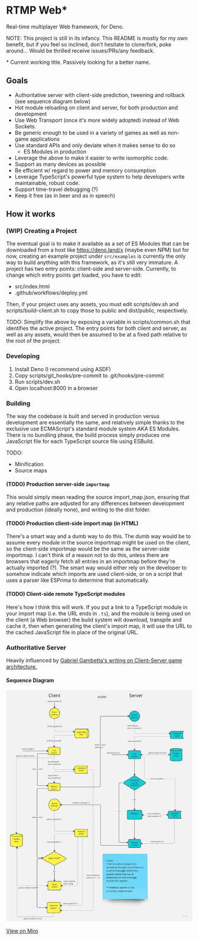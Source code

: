 
# RTMP Web*

Real-time multiplayer Web framework, for Deno.

NOTE: This project is still in its infancy. This README is mostly for my own benefit, but if you feel so inclined, don't hesitate to clone/fork, poke around... Would be thrilled receive issues/PRs/any feedback.

\* Current working title. Passively looking for a better name.

## Goals

- Authoritative server with client-side prediction, tweening and rollback (see sequence diagram below)
- Hot module reloading on client and server, for both production and development
- Use Web Transport (once it's more widely adopted) instead of Web Sockets.
- Be generic enough to be used in a variety of games as well as non-game applications
- Use standard APIs and only deviate when it makes sense to do so
  - ES Modules in production
- Leverage the above to make it easier to write isomorphic code.
- Support as many devices as possible
- Be efficient w/ regard to power and memory consumption
- Leverage TypeScript's powerful type system to help developers write maintainable, robust code.
- Support time-travel debugging (?)
- Keep it free (as in beer and as in speech)

## How it works

### (WIP) Creating a Project

The eventual goal is to make it available as a set of ES Modules that can be downloaded from a host like <https://deno.land/x> (maybe even NPM) but for now, creating an example project under `src/examples` is currently the only way to build anything with this framework, as it's still very immature. A project has two entry points: client-side and server-side. Currently, to change which entry points get loaded, you have to edit:

- src/index.html
- .github/workflows/deploy.yml

Then, if your project uses any assets, you must edit scripts/dev.sh and scripts/build-client.sh to copy those to public and dist/public, respectively.

TODO: Simplify the above by exposing a variable in scripts/common.sh that identifies the active project. The entry points for both client and server, as well as any assets, would then be assumed to be at a fixed path relative to the root of the project.

### Developing

1. Install Deno (I recommend using ASDF)
1. Copy scripts/git_hooks/pre-commit to .git/hooks/pre-commit
2. Run scripts/dev.sh
3. Open localhost:8000 in a browser

### Building

The way the codebase is built and served in production versus development are essentially the same, and relatively simple thanks to the exclusive use ECMAScript's standard module system AKA ES Modules. There is no bundling phase, the build process simply produces one JavaScript file for each TypeScript source file using ESBuild.

TODO:
- Minification
- Source maps

#### (TODO) Production server-side `importmap`

This would simply mean reading the source import_map.json, ensuring that any relative paths are adjusted for any differences between development and production (ideally none), and writing to the dist folder.

#### (TODO) Production client-side import map (in HTML)

There's a smart way and a dumb way to do this. The dumb way would be to assume every module in the source importmap might be used on the client, so the client-side importmap would be the same as the server-side importmap. I can't think of a reason not to do this, unless there are browsers that eagerly fetch all entries in an importmap before they're actually imported (?). The smart way would either rely on the developer to somehow indicate which imports are used client-side, or on a script that uses a parser like ESPrima to determine that automatically.

#### (TODO) Client-side remote TypeScript modules

Here's how I think this will work. If you put a link to a TypeScript module in your import map (i.e. the URL ends in `.ts`), and the module is being used on the client (a Web browser) the build system will download, transpile and cache it, then when generating the client's import map, it will use the URL to the cached JavaScript file in place of the original URL.

### Authoritative Server

Heavily influenced by [Gabriel Gambetta's writing on Client-Server game architecture.](https://www.gabrielgambetta.com/client-server-game-architecture.html)

#### Sequence Diagram

![Authoritative Server Sequence Diagram](./auth_server_seq_diagram.jpg)

[View on Miro](https://miro.com/app/board/uXjVMZ4l_4o=/?share_link_id=837242552602)
